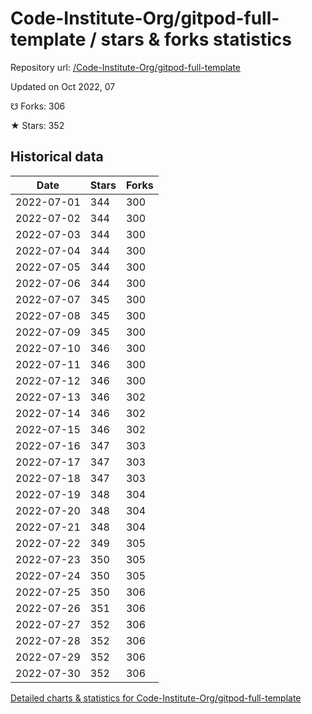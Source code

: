 # Code-Institute-Org/gitpod-full-template / stars & forks statistics

Repository url: [/Code-Institute-Org/gitpod-full-template](https://github.com/Code-Institute-Org/gitpod-full-template)

Updated on Oct 2022, 07

☋ Forks: 306

★ Stars: 352

## Historical data
| Date | Stars | Forks |
|------|-------|-------|
| 2022-07-01 | 344 | 300 | 
| 2022-07-02 | 344 | 300 | 
| 2022-07-03 | 344 | 300 | 
| 2022-07-04 | 344 | 300 | 
| 2022-07-05 | 344 | 300 | 
| 2022-07-06 | 344 | 300 | 
| 2022-07-07 | 345 | 300 | 
| 2022-07-08 | 345 | 300 | 
| 2022-07-09 | 345 | 300 | 
| 2022-07-10 | 346 | 300 | 
| 2022-07-11 | 346 | 300 | 
| 2022-07-12 | 346 | 300 | 
| 2022-07-13 | 346 | 302 | 
| 2022-07-14 | 346 | 302 | 
| 2022-07-15 | 346 | 302 | 
| 2022-07-16 | 347 | 303 | 
| 2022-07-17 | 347 | 303 | 
| 2022-07-18 | 347 | 303 | 
| 2022-07-19 | 348 | 304 | 
| 2022-07-20 | 348 | 304 | 
| 2022-07-21 | 348 | 304 | 
| 2022-07-22 | 349 | 305 | 
| 2022-07-23 | 350 | 305 | 
| 2022-07-24 | 350 | 305 | 
| 2022-07-25 | 350 | 306 | 
| 2022-07-26 | 351 | 306 | 
| 2022-07-27 | 352 | 306 | 
| 2022-07-28 | 352 | 306 | 
| 2022-07-29 | 352 | 306 | 
| 2022-07-30 | 352 | 306 | 


[Detailed charts & statistics for Code-Institute-Org/gitpod-full-template](https://reviewgithub.com/rep/Code-Institute-Org/gitpod-full-template)
